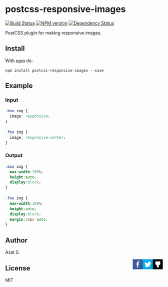 # postcss-responsive-images

[![Build Status](https://travis-ci.org/azat-io/postcss-responsive-images.svg?branch=master)][ci] [![NPM version](https://badge.fury.io/js/postcss-responsive-images.svg)][npm] [![Dependency Status](https://gemnasium.com/azat-io/postcss-responsive-images.svg)][deps]

PostCSS plugin for making responsive images.

## Install

With [npm](https://npmjs.org/package/postcss-responsive-images) do:

```
npm install postcss-responsive-images --save
```

## Example

### Input

```css
.boo img {
  image: responsive;
}

.foo img {
  image: responsive-center;
}
```

### Output

```css
.boo img {
  max-width:100%;
  height:auto;
  display:block;
}

.foo img {
  max-width:100%;
  height:auto;
  display:block;
  margin:20px auto;
}
```

## Author

Azat S.

<a href="https://github.com/azat-io">
  <img src="https://raw.githubusercontent.com/azat-io/generator-alchemist/master/images/github.png" style="float:right">
</a>
<a href="https://twitter.com/azat_io">
  <img src="https://raw.githubusercontent.com/azat-io/generator-alchemist/master/images/twitter.png" style="float:right">
</a>
<a href="https://www.facebook.com/azats.io">
  <img src="https://raw.githubusercontent.com/azat-io/generator-alchemist/master/images/facebook.png" style="float:right">
</a>

## License

MIT

[ci]:      https://travis-ci.org/azat-io/postcss-responsive-images
[deps]:    https://gemnasium.com/azat-io/postcss-responsive-images
[npm]:     http://badge.fury.io/js/postcss-responsive-images
[postcss]: https://github.com/postcss/postcss
